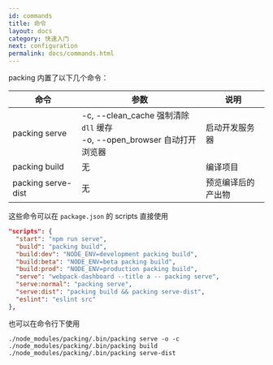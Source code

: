 ```yaml
---
id: commands
title: 命令
layout: docs
category: 快速入门
next: configuration
permalink: docs/commands.html
---
```


packing 内置了以下几个命令：

命令|参数|说明
---|---|---
packing serve|-c, --clean_cache 强制清除 `dll` 缓存<br>-o, --open_browser 自动打开浏览器 |启动开发服务器
packing build|无|编译项目
packing serve-dist|无|预览编译后的产出物

这些命令可以在 `package.json` 的 scripts 直接使用

```json
"scripts": {
  "start": "npm run serve",
  "build": "packing build",
  "build:dev": "NODE_ENV=development packing build",
  "build:beta": "NODE_ENV=beta packing build",
  "build:prod": "NODE_ENV=production packing build",
  "serve": "webpack-dashboard --title a -- packing serve",
  "serve:normal": "packing serve",
  "serve:dist": "packing build && packing serve-dist",
  "eslint": "eslint src"
},

```

也可以在命令行下使用

```
./node_modules/packing/.bin/packing serve -o -c
./node_modules/packing/.bin/packing build
./node_modules/packing/.bin/packing serve-dist
```
